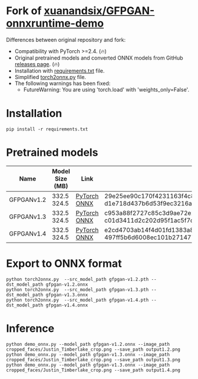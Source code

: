# Fork of [xuanandsix/GFPGAN-onnxruntime-demo](https://github.com/xuanandsix/GFPGAN-onnxruntime-demo)

Differences between original repository and fork:

* Compatibility with PyTorch >=2.4. (🔥)
* Original pretrained models and converted ONNX models from GitHub [releases page](https://github.com/clibdev/GFPGAN-onnxruntime-demo/releases). (🔥)
* Installation with [requirements.txt](requirements.txt) file.
* Simplified [torch2onnx.py](torch2onnx.py) file.
* The following warnings has been fixed:
  * FutureWarning: You are using 'torch.load' with 'weights_only=False'.

# Installation

```shell
pip install -r requirements.txt
```

# Pretrained models

| Name       | Model Size (MB) | Link                                                                                                                                                                                                           | SHA-256                                                                                                                              |
|------------|-----------------|----------------------------------------------------------------------------------------------------------------------------------------------------------------------------------------------------------------|--------------------------------------------------------------------------------------------------------------------------------------|
| GFPGANv1.2 | 332.5<br>324.5  | [PyTorch](https://github.com/clibdev/GFPGAN-onnxruntime-demo/releases/latest/download/gfpgan-v1.2.pth)<br>[ONNX](https://github.com/clibdev/GFPGAN-onnxruntime-demo/releases/latest/download/gfpgan-v1.2.onnx) | 29e25ee90c170f4231163f4c83df6b59c968b73f3ce00cb884015ae005db083c<br>d1e718d437b6d53f9ec3216a4ad468a74caf98187217dc9f40eab45f42d0ed14 |
| GFPGANv1.3 | 332.5<br>324.5  | [PyTorch](https://github.com/clibdev/GFPGAN-onnxruntime-demo/releases/latest/download/gfpgan-v1.3.pth)<br>[ONNX](https://github.com/clibdev/GFPGAN-onnxruntime-demo/releases/latest/download/gfpgan-v1.3.onnx) | c953a88f2727c85c3d9ae72e2bd4846bbaf59fe6972ad94130e23e7017524a70<br>c01d3411d2c202d95f1ac5f7d09f99567de39a06577e4e66173ecefb3f242f5a |
| GFPGANv1.4 | 332.5<br>324.5  | [PyTorch](https://github.com/clibdev/GFPGAN-onnxruntime-demo/releases/latest/download/gfpgan-v1.4.pth)<br>[ONNX](https://github.com/clibdev/GFPGAN-onnxruntime-demo/releases/latest/download/gfpgan-v1.4.onnx) | e2cd4703ab14f4d01fd1383a8a8b266f9a5833dacee8e6a79d3bf21a1b6be5ad<br>497ff5b6d6008ec101b2714776ce39ce67a722a78720dfce84231e612e45053e |

# Export to ONNX format

```shell
python torch2onnx.py  --src_model_path gfpgan-v1.2.pth --dst_model_path gfpgan-v1.2.onnx
python torch2onnx.py  --src_model_path gfpgan-v1.3.pth --dst_model_path gfpgan-v1.3.onnx
python torch2onnx.py  --src_model_path gfpgan-v1.4.pth --dst_model_path gfpgan-v1.4.onnx
```

# Inference

```shell
python demo_onnx.py --model_path gfpgan-v1.2.onnx --image_path cropped_faces/Justin_Timberlake_crop.png --save_path output1.2.png
python demo_onnx.py --model_path gfpgan-v1.3.onnx --image_path cropped_faces/Justin_Timberlake_crop.png --save_path output1.3.png
python demo_onnx.py --model_path gfpgan-v1.3.onnx --image_path cropped_faces/Justin_Timberlake_crop.png --save_path output1.4.png
```

